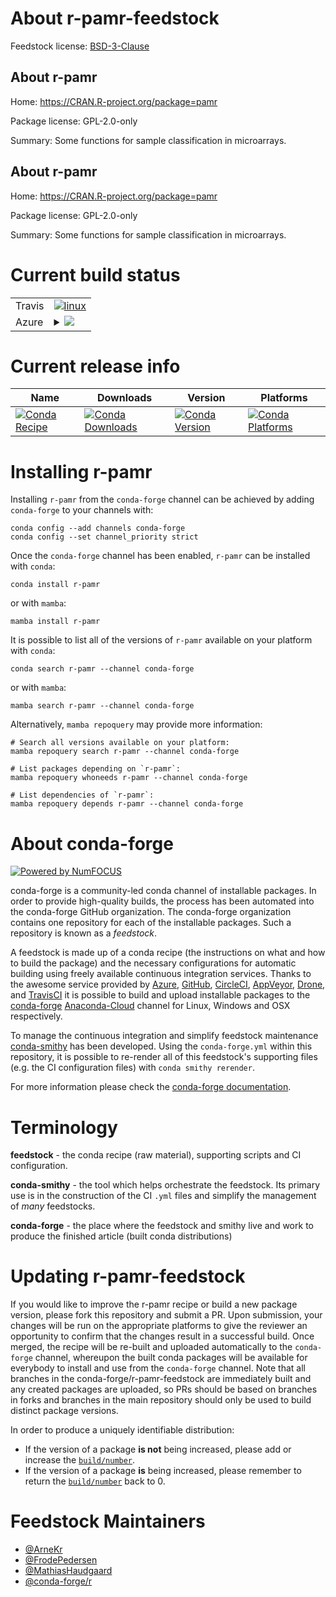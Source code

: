 About r-pamr-feedstock
======================

Feedstock license: [BSD-3-Clause](https://github.com/conda-forge/r-pamr-feedstock/blob/main/LICENSE.txt)


About r-pamr
------------

Home: https://CRAN.R-project.org/package=pamr

Package license: GPL-2.0-only

Summary: Some functions for sample classification in microarrays.

About r-pamr
------------

Home: https://CRAN.R-project.org/package=pamr

Package license: GPL-2.0-only

Summary: Some functions for sample classification in microarrays.

Current build status
====================


<table><tr>
    <td>Travis</td>
    <td>
      <a href="https://app.travis-ci.com/conda-forge/r-pamr-feedstock">
        <img alt="linux" src="https://img.shields.io/travis/com/conda-forge/r-pamr-feedstock/main.svg?label=Linux">
      </a>
    </td>
  </tr>
    
  <tr>
    <td>Azure</td>
    <td>
      <details>
        <summary>
          <a href="https://dev.azure.com/conda-forge/feedstock-builds/_build/latest?definitionId=5159&branchName=main">
            <img src="https://dev.azure.com/conda-forge/feedstock-builds/_apis/build/status/r-pamr-feedstock?branchName=main">
          </a>
        </summary>
        <table>
          <thead><tr><th>Variant</th><th>Status</th></tr></thead>
          <tbody><tr>
              <td>linux_64_r_base4.2</td>
              <td>
                <a href="https://dev.azure.com/conda-forge/feedstock-builds/_build/latest?definitionId=5159&branchName=main">
                  <img src="https://dev.azure.com/conda-forge/feedstock-builds/_apis/build/status/r-pamr-feedstock?branchName=main&jobName=linux&configuration=linux%20linux_64_r_base4.2" alt="variant">
                </a>
              </td>
            </tr><tr>
              <td>linux_64_r_base4.3</td>
              <td>
                <a href="https://dev.azure.com/conda-forge/feedstock-builds/_build/latest?definitionId=5159&branchName=main">
                  <img src="https://dev.azure.com/conda-forge/feedstock-builds/_apis/build/status/r-pamr-feedstock?branchName=main&jobName=linux&configuration=linux%20linux_64_r_base4.3" alt="variant">
                </a>
              </td>
            </tr><tr>
              <td>linux_aarch64_r_base4.2</td>
              <td>
                <a href="https://dev.azure.com/conda-forge/feedstock-builds/_build/latest?definitionId=5159&branchName=main">
                  <img src="https://dev.azure.com/conda-forge/feedstock-builds/_apis/build/status/r-pamr-feedstock?branchName=main&jobName=linux&configuration=linux%20linux_aarch64_r_base4.2" alt="variant">
                </a>
              </td>
            </tr><tr>
              <td>linux_aarch64_r_base4.3</td>
              <td>
                <a href="https://dev.azure.com/conda-forge/feedstock-builds/_build/latest?definitionId=5159&branchName=main">
                  <img src="https://dev.azure.com/conda-forge/feedstock-builds/_apis/build/status/r-pamr-feedstock?branchName=main&jobName=linux&configuration=linux%20linux_aarch64_r_base4.3" alt="variant">
                </a>
              </td>
            </tr><tr>
              <td>linux_ppc64le_r_base4.2</td>
              <td>
                <a href="https://dev.azure.com/conda-forge/feedstock-builds/_build/latest?definitionId=5159&branchName=main">
                  <img src="https://dev.azure.com/conda-forge/feedstock-builds/_apis/build/status/r-pamr-feedstock?branchName=main&jobName=linux&configuration=linux%20linux_ppc64le_r_base4.2" alt="variant">
                </a>
              </td>
            </tr><tr>
              <td>linux_ppc64le_r_base4.3</td>
              <td>
                <a href="https://dev.azure.com/conda-forge/feedstock-builds/_build/latest?definitionId=5159&branchName=main">
                  <img src="https://dev.azure.com/conda-forge/feedstock-builds/_apis/build/status/r-pamr-feedstock?branchName=main&jobName=linux&configuration=linux%20linux_ppc64le_r_base4.3" alt="variant">
                </a>
              </td>
            </tr><tr>
              <td>osx_64_r_base4.2</td>
              <td>
                <a href="https://dev.azure.com/conda-forge/feedstock-builds/_build/latest?definitionId=5159&branchName=main">
                  <img src="https://dev.azure.com/conda-forge/feedstock-builds/_apis/build/status/r-pamr-feedstock?branchName=main&jobName=osx&configuration=osx%20osx_64_r_base4.2" alt="variant">
                </a>
              </td>
            </tr><tr>
              <td>osx_64_r_base4.3</td>
              <td>
                <a href="https://dev.azure.com/conda-forge/feedstock-builds/_build/latest?definitionId=5159&branchName=main">
                  <img src="https://dev.azure.com/conda-forge/feedstock-builds/_apis/build/status/r-pamr-feedstock?branchName=main&jobName=osx&configuration=osx%20osx_64_r_base4.3" alt="variant">
                </a>
              </td>
            </tr><tr>
              <td>win_64</td>
              <td>
                <a href="https://dev.azure.com/conda-forge/feedstock-builds/_build/latest?definitionId=5159&branchName=main">
                  <img src="https://dev.azure.com/conda-forge/feedstock-builds/_apis/build/status/r-pamr-feedstock?branchName=main&jobName=win&configuration=win%20win_64_" alt="variant">
                </a>
              </td>
            </tr>
          </tbody>
        </table>
      </details>
    </td>
  </tr>
</table>

Current release info
====================

| Name | Downloads | Version | Platforms |
| --- | --- | --- | --- |
| [![Conda Recipe](https://img.shields.io/badge/recipe-r--pamr-green.svg)](https://anaconda.org/conda-forge/r-pamr) | [![Conda Downloads](https://img.shields.io/conda/dn/conda-forge/r-pamr.svg)](https://anaconda.org/conda-forge/r-pamr) | [![Conda Version](https://img.shields.io/conda/vn/conda-forge/r-pamr.svg)](https://anaconda.org/conda-forge/r-pamr) | [![Conda Platforms](https://img.shields.io/conda/pn/conda-forge/r-pamr.svg)](https://anaconda.org/conda-forge/r-pamr) |

Installing r-pamr
=================

Installing `r-pamr` from the `conda-forge` channel can be achieved by adding `conda-forge` to your channels with:

```
conda config --add channels conda-forge
conda config --set channel_priority strict
```

Once the `conda-forge` channel has been enabled, `r-pamr` can be installed with `conda`:

```
conda install r-pamr
```

or with `mamba`:

```
mamba install r-pamr
```

It is possible to list all of the versions of `r-pamr` available on your platform with `conda`:

```
conda search r-pamr --channel conda-forge
```

or with `mamba`:

```
mamba search r-pamr --channel conda-forge
```

Alternatively, `mamba repoquery` may provide more information:

```
# Search all versions available on your platform:
mamba repoquery search r-pamr --channel conda-forge

# List packages depending on `r-pamr`:
mamba repoquery whoneeds r-pamr --channel conda-forge

# List dependencies of `r-pamr`:
mamba repoquery depends r-pamr --channel conda-forge
```


About conda-forge
=================

[![Powered by
NumFOCUS](https://img.shields.io/badge/powered%20by-NumFOCUS-orange.svg?style=flat&colorA=E1523D&colorB=007D8A)](https://numfocus.org)

conda-forge is a community-led conda channel of installable packages.
In order to provide high-quality builds, the process has been automated into the
conda-forge GitHub organization. The conda-forge organization contains one repository
for each of the installable packages. Such a repository is known as a *feedstock*.

A feedstock is made up of a conda recipe (the instructions on what and how to build
the package) and the necessary configurations for automatic building using freely
available continuous integration services. Thanks to the awesome service provided by
[Azure](https://azure.microsoft.com/en-us/services/devops/), [GitHub](https://github.com/),
[CircleCI](https://circleci.com/), [AppVeyor](https://www.appveyor.com/),
[Drone](https://cloud.drone.io/welcome), and [TravisCI](https://travis-ci.com/)
it is possible to build and upload installable packages to the
[conda-forge](https://anaconda.org/conda-forge) [Anaconda-Cloud](https://anaconda.org/)
channel for Linux, Windows and OSX respectively.

To manage the continuous integration and simplify feedstock maintenance
[conda-smithy](https://github.com/conda-forge/conda-smithy) has been developed.
Using the ``conda-forge.yml`` within this repository, it is possible to re-render all of
this feedstock's supporting files (e.g. the CI configuration files) with ``conda smithy rerender``.

For more information please check the [conda-forge documentation](https://conda-forge.org/docs/).

Terminology
===========

**feedstock** - the conda recipe (raw material), supporting scripts and CI configuration.

**conda-smithy** - the tool which helps orchestrate the feedstock.
                   Its primary use is in the construction of the CI ``.yml`` files
                   and simplify the management of *many* feedstocks.

**conda-forge** - the place where the feedstock and smithy live and work to
                  produce the finished article (built conda distributions)


Updating r-pamr-feedstock
=========================

If you would like to improve the r-pamr recipe or build a new
package version, please fork this repository and submit a PR. Upon submission,
your changes will be run on the appropriate platforms to give the reviewer an
opportunity to confirm that the changes result in a successful build. Once
merged, the recipe will be re-built and uploaded automatically to the
`conda-forge` channel, whereupon the built conda packages will be available for
everybody to install and use from the `conda-forge` channel.
Note that all branches in the conda-forge/r-pamr-feedstock are
immediately built and any created packages are uploaded, so PRs should be based
on branches in forks and branches in the main repository should only be used to
build distinct package versions.

In order to produce a uniquely identifiable distribution:
 * If the version of a package **is not** being increased, please add or increase
   the [``build/number``](https://docs.conda.io/projects/conda-build/en/latest/resources/define-metadata.html#build-number-and-string).
 * If the version of a package **is** being increased, please remember to return
   the [``build/number``](https://docs.conda.io/projects/conda-build/en/latest/resources/define-metadata.html#build-number-and-string)
   back to 0.

Feedstock Maintainers
=====================

* [@ArneKr](https://github.com/ArneKr/)
* [@FrodePedersen](https://github.com/FrodePedersen/)
* [@MathiasHaudgaard](https://github.com/MathiasHaudgaard/)
* [@conda-forge/r](https://github.com/conda-forge/r/)

